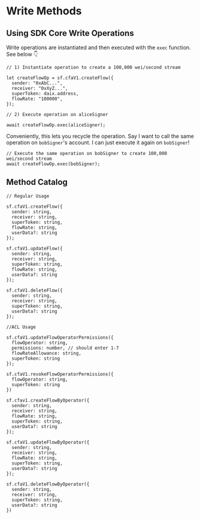 # Write Methods

## Using SDK Core Write Operations

Write operations are instantiated and then executed with the `exec` function. See below 👇

```
// 1) Instantiate operation to create a 100,000 wei/second stream

let createFlowOp = sf.cfaV1.createFlow({
  sender: "0xAbC...",
  receiver: "0xXyZ...",
  superToken: daix.address,
  flowRate: "100000",
});

// 2) Execute operation on aliceSigner

await createFlowOp.exec(aliceSigner);
```

Conveniently, this lets you recycle the operation. Say I want to call the same operation on `bobSigner`'s account. I can just execute it again on `bobSigner`!

```
// Execute the same operation on bobSigner to create 100,000 wei/second stream
await createFlowOp.exec(bobSigner);
```

## Method Catalog

```
// Regular Usage

sf.cfaV1.createFlow({
  sender: string,
  receiver: string,
  superToken: string,
  flowRate: string,
  userData?: string
});

sf.cfaV1.updateFlow({
  sender: string,
  receiver: string,
  superToken: string,
  flowRate: string,
  userData?: string
});

sf.cfaV1.deleteFlow({
  sender: string,
  receiver: string,
  superToken: string,
  userData?: string
});

//ACL Usage

sf.cfaV1.updateFlowOperatorPermissions({
  flowOperator: string,
  permissions: number, // should enter 1-7
  flowRateAllowance: string,
  superToken: string
});

sf.cfaV1.revokeFlowOperatorPermissions({
  flowOperator: string,
  superToken: string
})

sf.cfav1.createFlowByOperator({
  sender: string,
  receiver: string,
  flowRate: string,
  superToken: string,
  userData?: string
});

sf.cfaV1.updateFlowByOperator({
  sender: string,
  receiver: string,
  flowRate: string,
  superToken: string,
  userData?: string
});

sf.cfaV1.deleteFlowByOperator({
  sender: string,
  receiver: string,
  superToken: string,
  userData?: string
})
```
